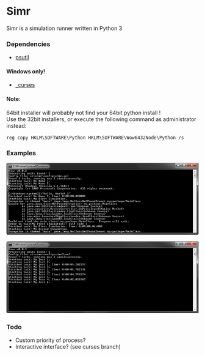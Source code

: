 # Simr


Simr is a simulation runner written in Python 3

### Dependencies  
- [psutil](https://pythonhosted.org/psutil/)

#### Windows only!  
- [\_curses](http://www.lfd.uci.edu/~gohlke/pythonlibs/#curses)

#### Note:  
64bit installer will probably not find your 64bit python install !  
Use the 32bit installers, or execute the following command as administrator instead:
```
reg copy HKLM\SOFTWARE\Python HKLM\SOFTWARE\Wow6432Node\Python /s
```

### Examples  
![example 1](github/Simr_1.png)

![example 2](github/Simr_2.png)

### Todo  
- Custom priority of process?
- Interactive interface? (see curses branch)
